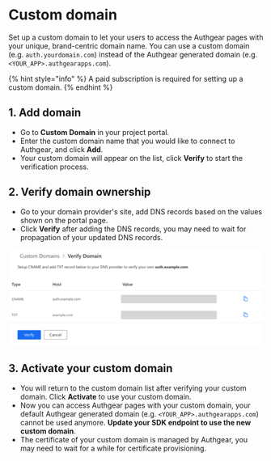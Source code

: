 # Custom domain

Set up a custom domain to let your users to access the Authgear pages with your unique, brand-centric domain name. You can use a custom domain \(e.g. `auth.yourdomain.com`\) instead of the Authgear generated domain \(e.g. `<YOUR_APP>.authgearapps.com`\).

{% hint style="info" %}
A paid subscription is required for setting up a custom domain.
{% endhint %}

## 1. Add domain

* Go to **Custom Domain** in your project portal.
* Enter the custom domain name that you would like to connect to Authgear, and click **Add**.
* Your custom domain will appear on the list, click **Verify** to start the verification process.

## 2. Verify domain ownership

* Go to your domain provider's site, add DNS records based on the values shown on the portal page.  
* Click **Verify** after adding the DNS records, you may need to wait for propagation of your updated DNS records.  

![Setup DNS records and verify](../.gitbook/assets/custom-domain-verification.png)

## 3. Activate your custom domain 

* You will return to the custom domain list after verifying your custom domain. Click **Activate** to use your custom domain.
* Now you can access Authgear pages with your custom domain, your default Authgear generated domain \(e.g. `<YOUR_APP>.authgearapps.com`\) cannot be used anymore. **Update your SDK endpoint to use the new custom domain**.
* The certificate of your custom domain is managed by Authgear, you may need to wait for a while for certificate provisioning. 

